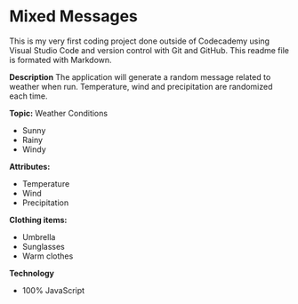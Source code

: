 # Mixed Messages

This is my very first coding project done outside of Codecademy using Visual Studio Code and version control with Git and GitHub. This readme file is formated with Markdown.

**Description**
The application will generate a random message related to weather when run. Temperature, wind and precipitation are randomized each time.

**Topic:** Weather
Conditions
* Sunny
* Rainy
* Windy

**Attributes:**
* Temperature
* Wind
* Precipitation

**Clothing items:**
* Umbrella
* Sunglasses
* Warm clothes

**Technology**
* 100% JavaScript